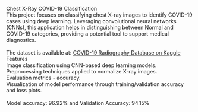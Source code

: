 Chest X-Ray COVID-19 Classification <br>
This project focuses on classifying chest X-ray images to identify COVID-19 cases using deep learning. Leveraging convolutional neural networks (CNNs), this application helps in distinguishing between Normal and COVID-19 categories, providing a potential tool to support medical diagnostics.
<br> <br>
The dataset is available at: [COVID-19 Radiography Database on Kaggle](https://github.com/brainmentorsblogs/data_science/blob/main/CovidCNN_XrayClassification.ipynb)
<br>
Features <br>
Image classification using CNN-based deep learning models. <br>
Preprocessing techniques applied to normalize X-ray images. <br>
Evaluation metrics - accuracy. <br>
Visualization of model performance through training/validation accuracy and loss plots. 
<br>
<br>
Model accuracy: 96.92% and Validation Accuracy: 94.15%
